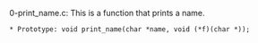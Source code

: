 0-print_name.c: This is a function that prints a name.

	* Prototype: void print_name(char *name, void (*f)(char *));
